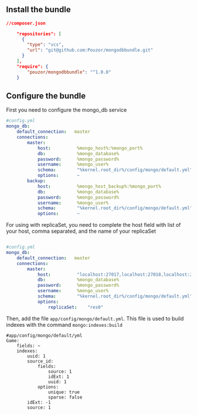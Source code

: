 Install the bundle
------------------

```json
//composer.json

    "repositories": [
      {
        "type": "vcs",
        "url": "git@github.com:Pouzor/mongodbbundle.git"
      }
    ],
    "require": {
        "pouzor/mongodbbundle": "^1.0.0"
    }

```

Configure the bundle
--------------------

First you need to configure the mongo_db service
```yaml
#config.yml
mongo_db:
    default_connection:   master
    connections:
        master:
            host:          %mongo_host%:%mongo_port%
            db:            %mongo_database%
            password:      %mongo_password%
            username:      %mongo_user%
            schema:        "%kernel.root_dir%/config/mongo/default.yml"
            options:       ~
        backup:
            host:          %mongo_host_backup%:%mongo_port%
            db:            %mongo_database%
            password:      %mongo_password%
            username:      %mongo_user%
            schema:        "%kernel.root_dir%/config/mongo/default.yml"
            options:       ~

```

For using with replicaSet, you need to complete the host field with list of your host, comma separated, and the name of your replicaSet

```yaml

#config.yml
mongo_db:
    default_connection:   master
    connections:
        master:
            host:          "localhost:27017,localhost:27018,localhost:27019"
            db:            %mongo_database%
            password:      %mongo_password%
            username:      %mongo_user%
            schema:        "%kernel.root_dir%/config/mongo/default.yml"
            options:
                replicaSet:    "res0"

```

Then, add the file ```app/config/mongo/default.yml```. This file is used to build indexes with the command ```mongo:indexes:build```


```
#app/config/mongo/default/yml
Game:
    fields: ~
    indexes:
        uuid: 1
        source_id:
            fields:
                source: 1
                idExt: 1
                uuid: 1
            options:
                unique: true
                sparse: false
        idExt: -1
        source: 1
```

